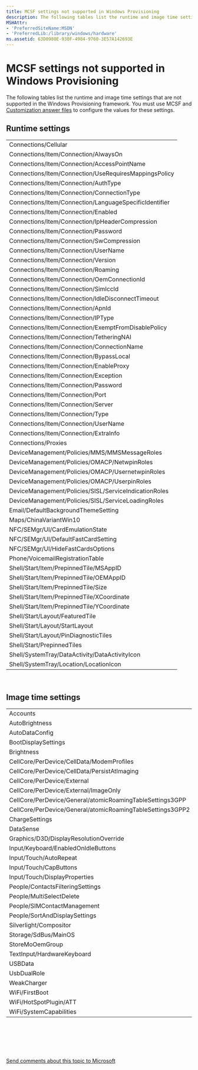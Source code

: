```yaml
---
title: MCSF settings not supported in Windows Provisioning
description: The following tables list the runtime and image time settings that were available in Windows Phone 8.1 but are not supported in the Windows Provisioning framework.
MSHAttr:
- 'PreferredSiteName:MSDN'
- 'PreferredLib:/library/windows/hardware'
ms.assetid: 63D0980E-930F-4984-9760-3E57A142693E
---
```


# MCSF settings not supported in Windows Provisioning


The following tables list the runtime and image time settings that are not supported in the Windows Provisioning framework. You must use MCSF and [Customization answer files](customization-answer-file.md) to configure the values for these settings.

## Runtime settings


|                                                        |
|--------------------------------------------------------|
| Connections/Cellular                                   |
| Connections/Item/Connection/AlwaysOn                   |
| Connections/Item/Connection/AccessPointName            |
| Connections/Item/Connection/UseRequiresMappingsPolicy  |
| Connections/Item/Connection/AuthType                   |
| Connections/Item/Connection/ConnectionType             |
| Connections/Item/Connection/LanguageSpecificIdentifier |
| Connections/Item/Connection/Enabled                    |
| Connections/Item/Connection/IpHeaderCompression        |
| Connections/Item/Connection/Password                   |
| Connections/Item/Connection/SwCompression              |
| Connections/Item/Connection/UserName                   |
| Connections/Item/Connection/Version                    |
| Connections/Item/Connection/Roaming                    |
| Connections/Item/Connection/OemConnectionId            |
| Connections/Item/Connection/SimIccId                   |
| Connections/Item/Connection/IdleDisconnectTimeout      |
| Connections/Item/Connection/ApnId                      |
| Connections/Item/Connection/IPType                     |
| Connections/Item/Connection/ExemptFromDisablePolicy    |
| Connections/Item/Connection/TetheringNAI               |
| Connections/Item/Connection/ConnectionName             |
| Connections/Item/Connection/BypassLocal                |
| Connections/Item/Connection/EnableProxy                |
| Connections/Item/Connection/Exception                  |
| Connections/Item/Connection/Password                   |
| Connections/Item/Connection/Port                       |
| Connections/Item/Connection/Server                     |
| Connections/Item/Connection/Type                       |
| Connections/Item/Connection/UserName                   |
| Connections/Item/Connection/ExtraInfo                  |
| Connections/Proxies                                    |
| DeviceManagement/Policies/MMS/MMSMessageRoles          |
| DeviceManagement/Policies/OMACP/NetwpinRoles           |
| DeviceManagement/Policies/OMACP/UsernetwpinRoles       |
| DeviceManagement/Policies/OMACP/UserpinRoles           |
| DeviceManagement/Policies/SISL/ServiceIndicationRoles  |
| DeviceManagement/Policies/SISL/ServiceLoadingRoles     |
| Email/DefaultBackgroundThemeSetting                    |
| Maps/ChinaVariantWin10                                 |
| NFC/SEMgr/UI/CardEmulationState                        |
| NFC/SEMgr/UI/DefaultFastCardSetting                    |
| NFC/SEMgr/UI/HideFastCardsOptions                      |
| Phone/VoicemailRegistrationTable                       |
| Shell/Start/Item/PrepinnedTile/MSAppID                 |
| Shell/Start/Item/PrepinnedTile/OEMAppID                |
| Shell/Start/Item/PrepinnedTile/Size                    |
| Shell/Start/Item/PrepinnedTile/XCoordinate             |
| Shell/Start/Item/PrepinnedTile/YCoordinate             |
| Shell/Start/Layout/FeaturedTile                        |
| Shell/Start/Layout/StartLayout                         |
| Shell/Start/Layout/PinDiagnosticTiles                  |
| Shell/Start/PrepinnedTiles                             |
| Shell/SystemTray/DataActivity/DataActivityIcon         |
| Shell/SystemTray/Location/LocationIcon                 |

 

## Image time settings


|                                                            |
|------------------------------------------------------------|
| Accounts                                                   |
| AutoBrightness                                             |
| AutoDataConfig                                             |
| BootDisplaySettings                                        |
| Brightness                                                 |
| CellCore/PerDevice/CellData/ModemProfiles                  |
| CellCore/PerDevice/CellData/PersistAtImaging               |
| CellCore/PerDevice/External                                |
| CellCore/PerDevice/External/ImageOnly                      |
| CellCore/PerDevice/General/atomicRoamingTableSettings3GPP  |
| CellCore/PerDevice/General/atomicRoamingTableSettings3GPP2 |
| ChargeSettings                                             |
| DataSense                                                  |
| Graphics/D3D/DisplayResolutionOverride                     |
| Input/Keyboard/EnabledOnIdleButtons                        |
| Input/Touch/AutoRepeat                                     |
| Input/Touch/CapButtons                                     |
| Input/Touch/DisplayProperties                              |
| People/ContactsFilteringSettings                           |
| People/MultiSelectDelete                                   |
| People/SIMContactManagement                                |
| People/SortAndDisplaySettings                              |
| Silverlight/Compositor                                     |
| Storage/SdBus/MainOS                                       |
| StoreMoOemGroup                                            |
| TextInput/HardwareKeyboard                                 |
| USBData                                                    |
| UsbDualRole                                                |
| WeakCharger                                                |
| WiFi/FirstBoot                                             |
| WiFi/HotSpotPlugin/ATT                                     |
| WiFi/SystemCapabilities                                    |

 

 

 

[Send comments about this topic to Microsoft](mailto:wsddocfb@microsoft.com?subject=Documentation%20feedback%20%5Bp_phCustomization\p_phCustomization%5D:%20MCSF%20settings%20not%20supported%20in%20Windows%20Provisioning%20%20RELEASE:%20%289/7/2016%29&body=%0A%0APRIVACY%20STATEMENT%0A%0AWe%20use%20your%20feedback%20to%20improve%20the%20documentation.%20We%20don't%20use%20your%20email%20address%20for%20any%20other%20purpose,%20and%20we'll%20remove%20your%20email%20address%20from%20our%20system%20after%20the%20issue%20that%20you're%20reporting%20is%20fixed.%20While%20we're%20working%20to%20fix%20this%20issue,%20we%20might%20send%20you%20an%20email%20message%20to%20ask%20for%20more%20info.%20Later,%20we%20might%20also%20send%20you%20an%20email%20message%20to%20let%20you%20know%20that%20we've%20addressed%20your%20feedback.%0A%0AFor%20more%20info%20about%20Microsoft's%20privacy%20policy,%20see%20http://privacy.microsoft.com/default.aspx. "Send comments about this topic to Microsoft")




